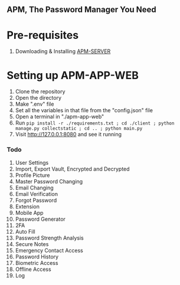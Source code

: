## APM, The Password Manager You Need

# Pre-requisites
1. Downloading & Installing [APM-SERVER](https://github.com/Abled-Taha/apm-server)

# Setting up APM-APP-WEB
1. Clone the repository
2. Open the directory
3. Make ".env" file
4. Set all the variables in that file from the "config.json" file
5. Open a terminal in "./apm-app-web"
6. Run ```pip install -r ./requirements.txt ; cd ./client ; python manage.py collectstatic ; cd .. ; python main.py```
7. Visit http://127.0.0.1:8080 and see it running

### Todo
1. User Settings
2. Import, Export Vault, Encrypted and Decrypted
3. Profile Picture
4. Master Password Changing
5. Email Changing
6. Email Verification
7. Forgot Password
8. Extension
9. Mobile App
10. Password Generator
11. 2FA
12. Auto Fill
13. Password Strength Analysis
14. Secure Notes
15. Emergency Contact Access
16. Password History
17. Biometric Access
18. Offline Access
19. Log